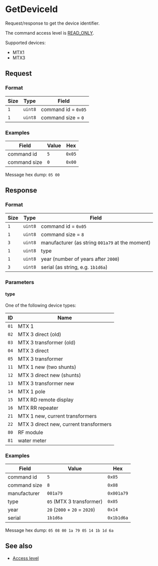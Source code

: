# GetDeviceId

Request/response to get the device identifier.

The command access level is [READ_ONLY](../basics.md#command-access-level).

Supported devices:
- MTX1
- MTX3


## Request

### Format

| Size | Type    | Field               |
| ---- | ------- | ------------------- |
| `1`  | `uint8` | command id = `0x05` |
| `1`  | `uint8` | command size = `0`  |

### Examples

| Field        | Value | Hex    |
| ------------ | ----- | ------ |
| command id   | `5`   | `0x05` |
| command size | `0`   | `0x00` |

Message hex dump: `05 00`


## Response

### Format

| Size | Type    | Field                                           |
| ---- | ------- | ----------------------------------------------- |
| `1`  | `uint8` | command id = `0x05`                             |
| `1`  | `uint8` | command size = `8`                              |
| `3`  | `uint8` | manufacturer (as string `001a79` at the moment) |
| `1`  | `uint8` | type                                            |
| `1`  | `uint8` | year (number of years after `2000`)             |
| `3`  | `uint8` | serial (as string, e.g. `1b1d6a`)               |

### Parameters

#### **type**

One of the following device types:

| ID   | Name                                   |
| ---- | -------------------------------------- |
| `01` | MTX 1                                  |
| `02` | MTX 3 direct (old)                     |
| `03` | MTX 3 transformer (old)                |
| `04` | MTX 3 direct                           |
| `05` | MTX 3 transformer                      |
| `11` | MTX 1 new (two shunts)                 |
| `12` | MTX 3 direct new (shunts)              |
| `13` | MTX 3 transformer new                  |
| `14` | MTX 1 pole                             |
| `15` | MTX RD remote display                  |
| `16` | MTX RR repeater                        |
| `21` | MTX 1 new, current transformers        |
| `22` | MTX 3 direct new, current transformers |
| `80` | RF module                              |
| `81` | water meter                            |

### Examples

| Field        | Value                         | Hex        |
| ------------ | ----------------------------- | ---------- |
| command id   | `5`                           | `0x05`     |
| command size | `8`                           | `0x08`     |
| manufacturer | `001a79`                      | `0x001a79` |
| type         | `05` (MTX 3 transformer)      | `0x05`     |
| year         | `20` (`2000` + `20` = `2020`) | `0x14`     |
| serial       | `1b1d6a`                      | `0x1b1d6a` |

Message hex dump: `05 08 00 1a 79 05 14 1b 1d 6a`


## See also

* [Access level](../basics.md#command-access-level)
